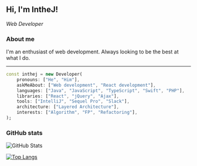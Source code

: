 [comment]: <> (### Hi there 👋)
<h2>
    Hi, I'm IntheJ!

[comment]: <> (    <img src="https://avatars.githubusercontent.com/u/29036135?v=4" width="40" />)
</h2>

_Web Developer_

### About me
I'm an enthusiast of web development. Always looking to be the best at what I do.

___
```dart
const inthej = new Developer(
    pronouns: ["He", "Him"],
    askMeAbout: ["Web development", "React development"],
    languages: ["Java", "JavaScript", "TypeScript", "Swift", "PHP"],
    libraries: ["React", "jQuery", "Ajax"],
    tools: ["IntelliJ", "Sequel Pro", "Slack"],
    architecture: ["Layered Architecture"],
    interests: ["Algorithm", "FP", "Refactoring"],
);
```

### GitHub stats
![GitHub Stats](https://github-readme-stats.vercel.app/api?username=inthej&count_private=true&show_icons=true&include_all_commits=true&theme=tokyonight)

[![Top Langs](https://github-readme-stats.vercel.app/api/top-langs/?username=inthej&layout=compact&hide=java,lua&theme=tokyonight)](https://github.com/anuraghazra/github-readme-stats)

<!--
**inthej/inthej** is a ✨ _special_ ✨ repository because its `README.md` (this file) appears on your GitHub profile.

Here are some ideas to get you started:

- 🔭 I’m currently working on ...
- 🌱 I’m currently learning ...
- 👯 I’m looking to collaborate on ...
- 🤔 I’m looking for help with ...
- 💬 Ask me about ...
- 📫 How to reach me: ...
- 😄 Pronouns: ...
- ⚡ Fun fact: ...
-->

